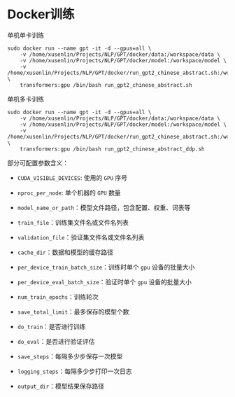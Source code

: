 # Docker训练

单机单卡训练

```commandline
sudo docker run --name gpt -it -d --gpus=all \
    -v /home/xusenlin/Projects/NLP/GPT/docker/data:/workspace/data \
    -v /home/xusenlin/Projects/NLP/GPT/docker/model:/workspace/model \
    -v /home/xusenlin/Projects/NLP/GPT/docker/run_gpt2_chinese_abstract.sh:/workspace/run_gpt2_chinese_abstract.sh \
    transformers:gpu /bin/bash run_gpt2_chinese_abstract.sh
```

单机多卡训练

```commandline
sudo docker run --name gpt -it -d --gpus=all \
    -v /home/xusenlin/Projects/NLP/GPT/docker/data:/workspace/data \
    -v /home/xusenlin/Projects/NLP/GPT/docker/model:/workspace/model \
    -v /home/xusenlin/Projects/NLP/GPT/docker/run_gpt2_chinese_abstract.sh:/workspace/run_gpt2_chinese_abstract.sh \
    transformers:gpu /bin/bash run_gpt2_chinese_abstract_ddp.sh
```

部分可配置参数含义：

+ `CUDA_VISIBLE_DEVICES`: 使用的 `GPU` 序号

+ `nproc_per_node`: 单个机器的 `GPU` 数量

+ `model_name_or_path`：模型文件路径，包含配置、权重、词表等

+ `train_file`：训练集文件名或文件名列表

+ `validation_file`：验证集文件名或文件名列表

+ `cache_dir`：数据和模型的缓存路径

+ `per_device_train_batch_size`：训练时单个 `gpu` 设备的批量大小

+ `per_device_eval_batch_size`：验证时单个 `gpu` 设备的批量大小

+ `num_train_epochs`：训练轮次

+ `save_total_limit`：最多保存的模型个数

+ `do_train`：是否进行训练

+ `do_eval`：是否进行验证评估

+ `save_steps`：每隔多少步保存一次模型

+ `logging_steps`：每隔多少步打印一次日志

+ `output_dir`：模型结果保存路径

